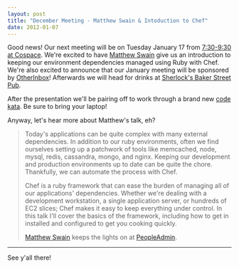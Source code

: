 ```yaml
---
layout: post
title: "December Meeting - Matthew Swain & Intoduction to Chef"
date: 2012-01-07
---
```


Good news! Our next meeting will be on Tuesday January 17 from
[7:30-9:30 at Cospace](http://plancast.com/p/9c8c). We're excited to
have [Matthew Swain](https://twitter.com/mswain) give us an
introduction to keeping our environment dependencies managed using Ruby
with Chef. We're also
excited to announce that our January meeting will be sponsored by
[OtherInbox](http://www.otherinbox.com/)! Afterwards we will head for drinks at [Sherlock's Baker Street Pub](http://maps.google.com/maps/place?q=sherlocks+baker+street+pub&cid=13119996996392273995).

After the presentation we'll be pairing off to work through a brand new <a href='http://en.wikipedia.org/wiki/Kata_(programming)'>code kata</a>. Be sure to bring your laptop!

Anyway, let's hear more about Matthew's talk, eh?

>Today's applications can be quite complex with many external dependencies.  In addition to our ruby environments, often we find ourselves setting up a patchwork of tools like memcached, node, mysql, redis, cassandra, mongo, and nginx.  Keeping our development and production environments up to date can be quite the chore.  Thankfully, we can automate the process with Chef.
>
>Chef is a ruby framework that can ease the burden of managing all of our applications' dependencies.  Whether we're dealing with a development workstation, a single application server, or hundreds of EC2 slices; Chef makes it easy to keep everything under control.  In this talk I'll cover the basics of the framework, including how to get in installed and configured to get you cooking quickly.
>
> [Matthew Swain](https://github.com/mswain) keeps the lights on at [PeopleAdmin](http://www.peopleadmin.com/).

---

See y'all there!
